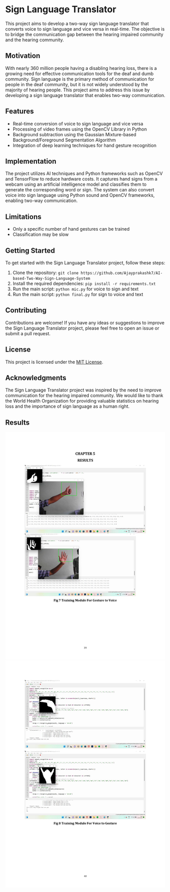 # Sign Language Translator

This project aims to develop a two-way sign language translator that converts voice to sign language and vice versa in real-time. The objective is to bridge the communication gap between the hearing impaired community and the hearing community.

## Motivation

With nearly 360 million people having a disabling hearing loss, there is a growing need for effective communication tools for the deaf and dumb community. Sign language is the primary method of communication for people in the deaf community, but it is not widely understood by the majority of hearing people. This project aims to address this issue by developing a sign language translator that enables two-way communication.

## Features

- Real-time conversion of voice to sign language and vice versa
- Processing of video frames using the OpenCV Library in Python
- Background subtraction using the Gaussian Mixture-based Background/Foreground Segmentation Algorithm
- Integration of deep learning techniques for hand gesture recognition

## Implementation

The project utilizes AI techniques and Python frameworks such as OpenCV and TensorFlow to reduce hardware costs. It captures hand signs from a webcam using an artificial intelligence model and classifies them to generate the corresponding word or sign. The system can also convert voice into sign language using Python sound and OpenCV frameworks, enabling two-way communication.

## Limitations

- Only a specific number of hand gestures can be trained
- Classification may be slow

## Getting Started

To get started with the Sign Language Translator project, follow these steps:

1. Clone the repository: `git clone https://github.com/Ajayprakashk7/AI-based-Two-Way-Sign-Language-System`
2. Install the required dependencies: `pip install -r requirements.txt`
3. Run the main script: `python mic.py` for voice to sign and text
4. Run the main script: `python final.py` for sign to voice and text

## Contributing

Contributions are welcome! If you have any ideas or suggestions to improve the Sign Language Translator project, please feel free to open an issue or submit a pull request.

## License

This project is licensed under the [MIT License](LICENSE).

## Acknowledgments

The Sign Language Translator project was inspired by the need to improve communication for the hearing impaired community. We would like to thank the World Health Organization for providing valuable statistics on hearing loss and the importance of sign language as a human right.

## Results


![0001](https://github.com/Ajayprakashk7/AI-based-Two-Way-Sign-Language-System/blob/5a9918714c17c42f0876d94e8e7cf591d3cd6938/assets/0001.jpeg)
![0002](https://github.com/Ajayprakashk7/AI-based-Two-Way-Sign-Language-System/blob/5a9918714c17c42f0876d94e8e7cf591d3cd6938/assets/0002.jpeg)
